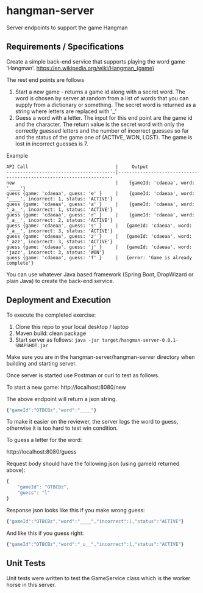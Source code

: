 # hangman-server
Server endpoints to support the game Hangman

## Requirements / Specifications ##
Create a simple back-end service that supports playing the word game 'Hangman'. https://en.wikipedia.org/wiki/Hangman_(game)
 
The rest end points are follows 
1. Start a new game - returns a game id along with a secret word. The word is chosen by server at random from a list of words that you can supply from a dictionary or something. The secret word is returned as a string where letters are replaced with '_'
2. Guess a word with a letter. The input for this end point are the game id and the character. The return value is the secret word with only the correctly guessed letters and the number of incorrect guesses so far and the status of the game one of (ACTIVE, WON, LOST). The game is lost in incorrect guesses is 7.   
 
Example 
```
API Call                                |     Output
----------------------------------------|--------------------------------------------------------------------
new                                     |    {gameId: 'cdaeaa', word: '____'}
guess {game: 'cdaeaa', guess: 'e' }     |    {gameId: 'cdaeaa', word: '____', incorrect: 1, status: 'ACTIVE'}
guess {game: 'cdaeaa', guess: 'a' }     |    {gameId: 'cdaeaa', word: '_a__', incorrect: 1, status: 'ACTIVE'}
guess {game: 'cdaeaa', guess: 'r' }     |    {gameId: 'cdaeaa', word: '_a__', incorrect: 2, status: 'ACTIVE'}
guess {game: 'cdaeaa', guess: 's' }     |   {gameId: 'cdaeaa', word: '_a__', incorrect: 3, status: 'ACTIVE'}
guess {game: 'cdaeaa', guess: 'z' }     |   {gameId: 'cdaeaa', word: '_azz', incorrect: 3, status: 'ACTIVE'}
guess {game: 'cdaeaa', guess: 'j' }     |   {gameId: 'cdaeaa', word: 'jazz', incorrect: 3, status: 'WON'}
guess {game: 'cdaeaa', guess: 'f' }     |   {error: 'Game is already complete'}
```

You can use whatever Java based framework (Spring Boot, DropWizard or plain Java) to create the back-end service. 

## Deployment and Execution ##

To execute the completed exercise:

1. Clone this repo to your local desktop / laptop
2. Maven build: clean package
3. Start server as follows: 
`
java -jar target/hangman-server-0.0.1-SNAPSHOT.jar
`

Make sure you are in the hangman-server/hangman-server directory when building and starting server.

Once server is started use Postman or curl to test as follows.

To start a new game:
http://localhost:8080/new

The above endpoint will return a json string.
```javascript
{"gameId":"OTBCBz","word":"____"}
```
To make it easier on the reviewer, the server logs the word to guess, otherwise it is too hard to test win condition.

To guess a letter for the word:

http://localhost:8080/guess

Request body should have the following json (using gameId returned above):

```javascript
{
	"gameId": "OTBCBz",
	"guess": "l"
}
```
Response json looks like this if you make wrong guess:
```javascript
{"gameId":"OTBCBz","word":"____","incorrect":1,"status":"ACTIVE"}
```
And like this if you guess right:
```javascript
{"gameId":"OTBCBz","word":"_u__","incorrect":1,"status":"ACTIVE"}
```

## Unit Tests ##

Unit tests were written to test the GameService class which is the worker horse in this server.



